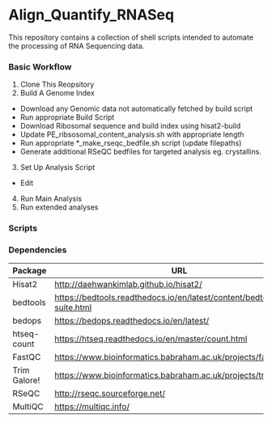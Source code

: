 # Align_Quantify_RNASeq

This repository contains a collection of shell scripts intended to
automate the processing of RNA Sequencing data.

### Basic Workflow
1. Clone This Reopsitory
2. Build A Genome Index
  * Download any Genomic data not automatically fetched by build script
  * Run appropriate Build Script
  * Download Ribosomal sequence and build index using hisat2-build
  * Update PE_ribsosomal_content_analysis.sh with appropriate length
  * Run appropriate \*_make_rseqc_bedfile.sh script (update filepaths)
  * Generate additional RSeQC bedfiles for targeted analysis eg. crystallins.
3. Set Up Analysis Script
  * Edit 
4. Run Main Analysis
5. Run extended analyses

### Scripts

### Dependencies
Package | URL
------- | ------
Hisat2 | http://daehwankimlab.github.io/hisat2/
bedtools | https://bedtools.readthedocs.io/en/latest/content/bedtools-suite.html
bedops | https://bedops.readthedocs.io/en/latest/
htseq-count | https://htseq.readthedocs.io/en/master/count.html
FastQC | https://www.bioinformatics.babraham.ac.uk/projects/fastqc/
Trim Galore! | https://www.bioinformatics.babraham.ac.uk/projects/trim_galore/
RSeQC | http://rseqc.sourceforge.net/
MultiQC | https://multiqc.info/
